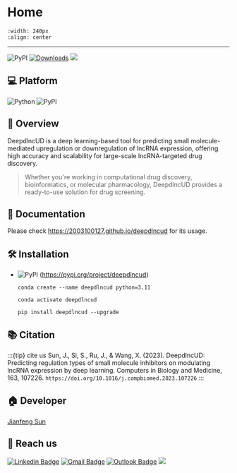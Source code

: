 # Home
```{image} ./img/deepdlncud-logo.png
:width: 240px
:align: center
```
<hr>

![PyPI](https://img.shields.io/pypi/v/deepdlncud?logo=PyPI)
[![Downloads](https://pepy.tech/badge/deepdlncud)](https://pepy.tech/project/deepdlncud)
![](https://img.shields.io/github/stars/2003100127/deepdlncud?logo=GitHub&color=blue)

## 💻 Platform

![Python](https://img.shields.io/badge/-Python-000?&logo=Python)
![PyPI](https://img.shields.io/badge/-PyPI-000?&logo=PyPI)

## 🧭 Overview
DeepdlncUD is a deep learning-based tool for predicting small molecule-mediated upregulation or downregulation of lncRNA expression, offering high accuracy and scalability for large-scale lncRNA-targeted drug discovery.

> Whether you're working in computational drug discovery, bioinformatics, or molecular pharmacology, DeepdlncUD provides a ready-to-use solution for drug screening.

## 📔 Documentation
Please check https://2003100127.github.io/deepdlncud for its usage.

## 🛠️ Installation

* ![PyPI](https://img.shields.io/badge/-PyPI-000?&logo=PyPI) (https://pypi.org/project/deepdlncud)

  ``` shell
  conda create --name deepdlncud python=3.11
      
  conda activate deepdlncud
  
  pip install deepdlncud --upgrade
  ```

## 📚 Citation

:::{tip} cite us
Sun, J., Si, S., Ru, J., & Wang, X. (2023). DeepdlncUD: Predicting regulation types of small molecule inhibitors on modulating lncRNA expression by deep learning. Computers in Biology and Medicine, 163, 107226. `https://doi.org/10.1016/j.compbiomed.2023.107226`
:::


## 🏠 Developer
[Jianfeng Sun](https://www.2003100127.github.io) 

## 📧 Reach us
[![Linkedin Badge](https://img.shields.io/badge/-Jianfeng_Sun-blue?style=flat-square&logo=Linkedin&logoColor=white&link=https://www.linkedin.com/in/jianfeng-sun-2ba9b1132)](https://www.linkedin.com/in/jianfeng-sun-2ba9b1132) 
[![Gmail Badge](https://img.shields.io/badge/-jianfeng.sunmt@gmail.com-c14438?style=flat-square&logo=Gmail&logoColor=white&link=mailto:jianfeng.sunmt@gmail.com)](mailto:jianfeng.sunmt@gmail.com)
[![Outlook Badge](https://img.shields.io/badge/jianfeng.sun@ndorms.ox.ac.uk--000?style=social&logo=microsoft-outlook&logoColor=0078d4&link=mailto:jianfeng.sun@ndorms.ox.ac.uk)](mailto:jianfeng.sun@ndorms.ox.ac.uk)
<a href="https://twitter.com/Jianfeng_Sunny" ><img src="https://img.shields.io/twitter/follow/Jianfeng_Sunny.svg?style=social" /></a>